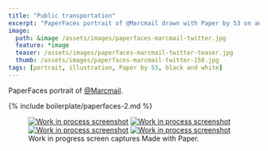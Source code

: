 ```yaml
---
title: "Public transportation"
excerpt: "PaperFaces portrait of @Marcmail drawn with Paper by 53 on an iPad."
image: 
  path: &image /assets/images/paperfaces-marcmail-twitter.jpg 
  feature: *image
  teaser: /assets/images/paperfaces-marcmail-twitter-teaser.jpg
  thumb: /assets/images/paperfaces-marcmail-twitter-150.jpg
tags: [portrait, illustration, Paper by 53, black and white]
---
```


PaperFaces portrait of [@Marcmail](http://twitter.com/Marcmail).

{% include boilerplate/paperfaces-2.md %}

<figure class="third">
  <a href="{{ site.url }}/assets/images/paperfaces-marcmail-process-1-lg.jpg"><img src="{{ site.url }}/assets/images/paperfaces-marcmail-process-1-600.jpg" alt="Work in process screenshot"></a>
  <a href="{{ site.url }}/assets/images/paperfaces-marcmail-process-2-lg.jpg"><img src="{{ site.url }}/assets/images/paperfaces-marcmail-process-2-600.jpg" alt="Work in process screenshot"></a>
  <a href="{{ site.url }}/assets/images/paperfaces-marcmail-process-3-lg.jpg"><img src="{{ site.url }}/assets/images/paperfaces-marcmail-process-3-600.jpg" alt="Work in process screenshot"></a>
  <a href="{{ site.url }}/assets/images/paperfaces-marcmail-process-4-lg.jpg"><img src="{{ site.url }}/assets/images/paperfaces-marcmail-process-4-600.jpg" alt="Work in process screenshot"></a>
  <figcaption>Work in progress screen captures Made with Paper.</figcaption>
</figure>

